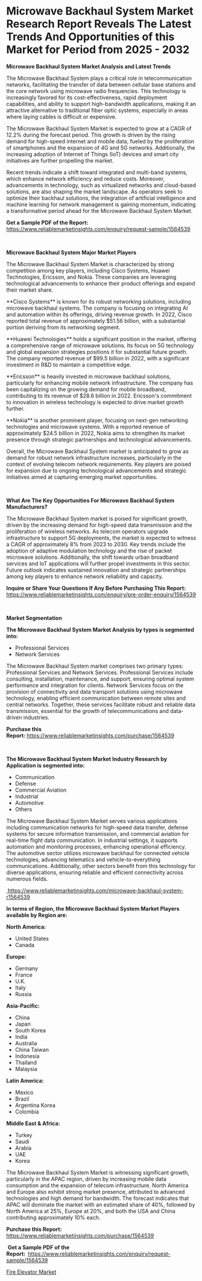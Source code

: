 <p><h1>Microwave Backhaul System Market Research Report Reveals The Latest Trends And Opportunities of this Market for Period from 2025 - 2032</h1></p><p><strong>Microwave Backhaul System Market Analysis and Latest Trends</strong></p>
<p><p>The Microwave Backhaul System plays a critical role in telecommunication networks, facilitating the transfer of data between cellular base stations and the core network using microwave radio frequencies. This technology is increasingly favored for its cost-effectiveness, rapid deployment capabilities, and ability to support high-bandwidth applications, making it an attractive alternative to traditional fiber optic systems, especially in areas where laying cables is difficult or expensive.</p><p>The Microwave Backhaul System Market is expected to grow at a CAGR of 12.2% during the forecast period. This growth is driven by the rising demand for high-speed internet and mobile data, fueled by the proliferation of smartphones and the expansion of 4G and 5G networks. Additionally, the increasing adoption of Internet of Things (IoT) devices and smart city initiatives are further propelling the market.</p><p>Recent trends indicate a shift toward integrated and multi-band systems, which enhance network efficiency and reduce costs. Moreover, advancements in technology, such as virtualized networks and cloud-based solutions, are also shaping the market landscape. As operators seek to optimize their backhaul solutions, the integration of artificial intelligence and machine learning for network management is gaining momentum, indicating a transformative period ahead for the Microwave Backhaul System Market.</p></p>
<p><strong>Get a Sample PDF of the Report:&nbsp;</strong> <a href="https://www.reliablemarketinsights.com/enquiry/request-sample/1564539?utm_campaign=2888&utm_medium=2&utm_source=Github&utm_content=ia&utm_term=08042025&utm_id=microwave-backhaul-system">https://www.reliablemarketinsights.com/enquiry/request-sample/1564539</a></p>
<p>&nbsp;</p>
<p><strong>Microwave Backhaul System Major Market Players</strong></p>
<p><p>The Microwave Backhaul System Market is characterized by strong competition among key players, including Cisco Systems, Huawei Technologies, Ericsson, and Nokia. These companies are leveraging technological advancements to enhance their product offerings and expand their market share.</p><p>**Cisco Systems** is known for its robust networking solutions, including microwave backhaul systems. The company is focusing on integrating AI and automation within its offerings, driving revenue growth. In 2022, Cisco reported total revenue of approximately $51.56 billion, with a substantial portion deriving from its networking segment.</p><p>**Huawei Technologies** holds a significant position in the market, offering a comprehensive range of microwave solutions. Its focus on 5G technology and global expansion strategies positions it for substantial future growth. The company reported revenue of $99.5 billion in 2022, with a significant investment in R&D to maintain a competitive edge.</p><p>**Ericsson** is heavily invested in microwave backhaul solutions, particularly for enhancing mobile network infrastructure. The company has been capitalizing on the growing demand for mobile broadband, contributing to its revenue of $28.6 billion in 2022. Ericsson's commitment to innovation in wireless technology is expected to drive market growth further.</p><p>**Nokia** is another prominent player, focusing on next-gen networking technologies and microwave systems. With a reported revenue of approximately $24.5 billion in 2022, Nokia aims to strengthen its market presence through strategic partnerships and technological advancements.</p><p>Overall, the Microwave Backhaul System market is anticipated to grow as demand for robust network infrastructure increases, particularly in the context of evolving telecom network requirements. Key players are poised for expansion due to ongoing technological advancements and strategic initiatives aimed at capturing emerging market opportunities.</p></p>
<p>&nbsp;</p>
<p><strong>What Are The Key Opportunities For Microwave Backhaul System Manufacturers?</strong></p>
<p><p>The Microwave Backhaul System market is poised for significant growth, driven by the increasing demand for high-speed data transmission and the proliferation of wireless networks. As telecom operators upgrade infrastructure to support 5G deployments, the market is expected to witness a CAGR of approximately 8% from 2023 to 2030. Key trends include the adoption of adaptive modulation technology and the rise of packet microwave solutions. Additionally, the shift towards urban broadband services and IoT applications will further propel investments in this sector. Future outlook indicates sustained innovation and strategic partnerships among key players to enhance network reliability and capacity.</p></p>
<p><strong>Inquire or Share Your Questions If Any Before Purchasing This Report:</strong> <a href="https://www.reliablemarketinsights.com/enquiry/pre-order-enquiry/1564539?utm_campaign=2888&utm_medium=2&utm_source=Github&utm_content=ia&utm_term=08042025&utm_id=microwave-backhaul-system">https://www.reliablemarketinsights.com/enquiry/pre-order-enquiry/1564539</a></p>
<p>&nbsp;</p>
<p><strong>Market Segmentation</strong></p>
<p><strong>The Microwave Backhaul System Market Analysis by types is segmented into:</strong></p>
<p><ul><li>Professional Services</li><li>Network Services</li></ul></p>
<p><p>The Microwave Backhaul System market comprises two primary types: Professional Services and Network Services. Professional Services include consulting, installation, maintenance, and support, ensuring optimal system performance and integration for clients. Network Services focus on the provision of connectivity and data transport solutions using microwave technology, enabling efficient communication between remote sites and central networks. Together, these services facilitate robust and reliable data transmission, essential for the growth of telecommunications and data-driven industries.</p></p>
<p><strong>Purchase this Report:&nbsp;</strong><a href="https://www.reliablemarketinsights.com/purchase/1564539?utm_campaign=2888&utm_medium=2&utm_source=Github&utm_content=ia&utm_term=08042025&utm_id=microwave-backhaul-system">https://www.reliablemarketinsights.com/purchase/1564539</a></p>
<p>&nbsp;</p>
<p><strong>The Microwave Backhaul System Market Industry Research by Application is segmented into:</strong></p>
<p><ul><li>Communication</li><li>Defense</li><li>Commercial Aviation</li><li>Industrial</li><li>Automotive</li><li>Others</li></ul></p>
<p><p>The Microwave Backhaul System Market serves various applications including communication networks for high-speed data transfer, defense systems for secure information transmission, and commercial aviation for real-time flight data communication. In industrial settings, it supports automation and monitoring processes, enhancing operational efficiency. The automotive sector utilizes microwave backhaul for connected vehicle technologies, advancing telematics and vehicle-to-everything communications. Additionally, other sectors benefit from this technology for diverse applications, ensuring reliable and efficient connectivity across numerous fields.</p></p>
<p><a href="https://www.reliablemarketinsights.com/microwave-backhaul-system-r1564539?utm_campaign=2888&utm_medium=2&utm_source=Github&utm_content=ia&utm_term=08042025&utm_id=microwave-backhaul-system">&nbsp;https://www.reliablemarketinsights.com/microwave-backhaul-system-r1564539</a></p>
<p><strong>In terms of Region, the Microwave Backhaul System Market Players available by Region are:</strong></p>
<p>
    <p> <strong> North America: </strong>
        <ul>
            <li>United States</li>
            <li>Canada</li>
        </ul>
        </p> 
    <p> <strong> Europe: </strong>
        <ul>
            <li>Germany</li>
            <li>France</li>
            <li>U.K.</li>
            <li>Italy</li>
            <li>Russia</li>
        </ul>
        </p> 
    <p> <strong> Asia-Pacific: </strong>
        <ul>
            <li>China</li>
            <li>Japan</li>
            <li>South Korea</li>
            <li>India</li>
            <li>Australia</li>
            <li>China Taiwan</li>
            <li>Indonesia</li>
            <li>Thailand</li>
            <li>Malaysia</li>
        </ul>
        </p> 
    <p> <strong> Latin America: </strong>
        <ul>
            <li>Mexico</li>
            <li>Brazil</li>
            <li>Argentina Korea</li>
            <li>Colombia</li>
        </ul>
        </p> 
    <p> <strong> Middle East & Africa: </strong>
        <ul>
            <li>Turkey</li>
            <li>Saudi</li>
            <li>Arabia</li>
            <li>UAE</li>
            <li>Korea</li>
        </ul>
    </p>
    </p>
<p><p>The Microwave Backhaul System Market is witnessing significant growth, particularly in the APAC region, driven by increasing mobile data consumption and the expansion of telecom infrastructure. North America and Europe also exhibit strong market presence, attributed to advanced technologies and high demand for bandwidth. The forecast indicates that APAC will dominate the market with an estimated share of 40%, followed by North America at 25%, Europe at 20%, and both the USA and China contributing approximately 10% each.</p></p>
<p><strong>Purchase this Report: </strong><a href="https://www.reliablemarketinsights.com/purchase/1564539?utm_campaign=2888&utm_medium=2&utm_source=Github&utm_content=ia&utm_term=08042025&utm_id=microwave-backhaul-system">https://www.reliablemarketinsights.com/purchase/1564539</a></p>
<p>&nbsp;<strong>Get a Sample PDF of the Report:&nbsp;&nbsp;</strong><a href="https://www.reliablemarketinsights.com/enquiry/request-sample/1564539?utm_campaign=2888&utm_medium=2&utm_source=Github&utm_content=ia&utm_term=08042025&utm_id=microwave-backhaul-system">https://www.reliablemarketinsights.com/enquiry/request-sample/1564539</a></p>
<p><strong></strong></p>
<p><p><a href="https://github.com/abantolemox08/Market-Research-Report-List-1/blob/main/fire-elevator-market.md?utm_campaign=2888&utm_medium=2&utm_source=Github&utm_content=ia&utm_term=08042025&utm_id=microwave-backhaul-system">Fire Elevator Market</a></p></p>